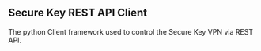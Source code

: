 
## Secure Key REST API Client ##
The python Client framework used to control the Secure Key VPN via REST API.




